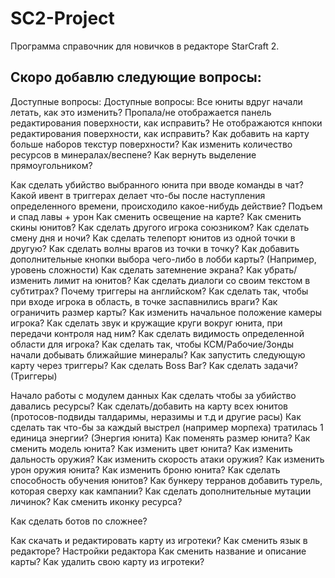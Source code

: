 # SC2-Project
Программа справочник для новичков в редакторе StarCraft 2.

Скоро добавлю следующие вопросы:
-

Доступные вопросы:
Доступные вопросы:
Все юниты вдруг начали летать, как это изменить?
Пропала/не отображается панель редактирования поверхности, как исправить?
Не отображаются кнпоки редактирования поверхности, как исправить?
Как добавить на карту больше наборов текстур поверхности?
Как изменить количество ресурсов в минералах/веспене?
Как вернуть выделение прямоугольником?

Как сделать убийство выбранного юнита при вводе команды в чат?
Какой ивент в триггерах делает что-бы после наступления определенного времени, происходило какое-нибудь действие?
Подъем и спад лавы + урон
Как сменить освещение на карте?
Как сменить скины юнитов?
Как сделать другого игрока союзником?
Как сделать смену дня и ночи?
Как сделать телепорт юнитов из одной точки в другую?
Как сделать волны врагов из точки в точку?
Как добавить дополнительные кнопки выбора чего-либо в лобби карты? (Например, уровень сложности)
Как сделать затемнение экрана?
Как убрать/изменить лимит на юнитов?
Как сделать диалоги со своим текстом в субтитрах?
Почему триггеры на английском?
Как сделать так, чтобы при входе игрока в область, в точке заспавнились враги?
Как ограничить размер карты?
Как изменить начальное положение камеры игрока?
Как сделать звук и кружащие круги вокруг юнита, при передачи контроля над ним?
Как сделать видимость определенной области для игрока?
Как сделать так, чтобы КСМ/Рабочие/Зонды начали добывать ближайшие минералы?
Как запустить следующую карту через триггеры?
Как сделать Boss Bar?
Как сделать задачи? (Триггеры)

Начало работы с модулем данных
Как сделать чтобы за убийство давались ресурсы?
Как сделать/добавить на карту всех юнитов (протосов-подвиды талдаримы, неразимы и т.д и другие расы)
Как сделать так что-бы за каждый выстрел (например морпеха) тратилась 1 единица энергии? (Энергия юнита)
Как поменять размер юнита?
Как сменить модель юнита?
Как изменить цвет юнита?
Как изменить дальность оружия?
Как изменить скорость атаки оружия?
Как изменить урон оружия юнита?
Как изменить броню юнита?
Как сделать способность обучения юнитов?
Как бункеру терранов добавить турель, которая сверху как кампании?
Как сделать дополнительные мутации личинок?
Как сменить иконку ресурса?

Как сделать ботов по сложнее?

Как скачать и редактировать карту из игротеки?
Как сменить язык в редакторе?
Настройки редактора
Как сменить название и описание карты?
Как удалить свою карту из игротеки?
